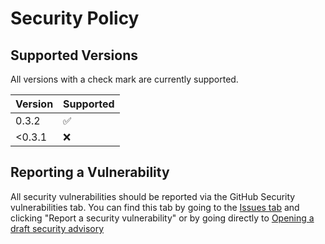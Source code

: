 # Security Policy

## Supported Versions

All versions with a check mark are currently supported.

| Version | Supported          |
| ------- | ------------------ |
| 0.3.2   | :white_check_mark: |
| <0.3.1  | :x:                |

## Reporting a Vulnerability

All security vulnerabilities should be reported via the GitHub Security vulnerabilities tab. You can find this tab by going to the [Issues tab](https://github.com/invernyx/smartcars-3-public-api/issues/new/choose) and clicking "Report a security vulnerability" or by going directly to [Opening a draft security advisory](https://github.com/invernyx/smartcars-3-public-api/security/advisories/new)
